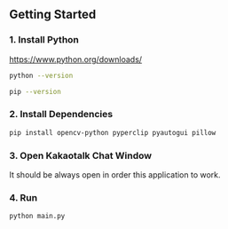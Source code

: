 ## Getting Started

### 1. Install Python

https://www.python.org/downloads/

```zsh
python --version
```
```zsh
pip --version
```

### 2. Install Dependencies

```zsh
pip install opencv-python pyperclip pyautogui pillow
```

### 3. Open Kakaotalk Chat Window
It should be always open in order this application to work.

### 4. Run

```zsh
python main.py
```
